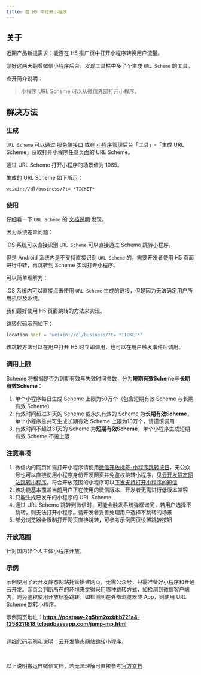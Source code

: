 ```yaml
---
title: 在 H5 中打开小程序 
---
```


## 关于

近期产品新提需求：能否在 H5 推广页中打开小程序转换用户流量。

刚好这两天翻看微信小程序后台，发现工具栏中多了个生成 `URL Scheme` 的工具。

点开简介说明：

> 小程序 URL Scheme 可以从微信外部打开小程序。

## 解决方法

### 生成

`URL Scheme` 可以通过 [服务端接口](https://developers.weixin.qq.com/miniprogram/dev/api-backend/open-api/url-scheme/urlscheme.generate.html) 或在 [小程序管理后台](https://mp.weixin.qq.com/)「工具」-「生成 URL Scheme」获取打开小程序任意页面的 URL Scheme。

通过 URL Scheme 打开小程序的场景值为 1065。

生成的 URL Scheme 如下所示：

```
weixin://dl/business/?t= *TICKET*
```

### 使用

仔细看一下 `URL Scheme` 的 [文档说明](https://developers.weixin.qq.com/miniprogram/dev/framework/open-ability/url-scheme.html) 发现。

因为系统差异问题：

iOS 系统可以直接识别 `URL Scheme` 可以直接通过 Scheme 跳转小程序。

但是 Android 系统内是不支持直接识别 `URL Scheme` 的，需要开发者使用 H5 页面进行中转，再跳转到 Scheme 实现打开小程序。

可以简单理解为：

iOS 系统内可以直接点击使用 `URL Scheme` 生成的链接，但是因为无法确定用户所用机型及系统。

我们最好使用 H5 页面跳转的方法来实现。

跳转代码示例如下：

```js
location.href = 'weixin://dl/business/?t= *TICKET*'
```

该跳转方法可以在用户打开 H5 时立即调用，也可以在用户触发事件后调用。

### 调用上限

Scheme 将根据是否为到期有效与失效时间参数，分为**短期有效Scheme**与**长期有效Scheme**：

1. 单个小程序每日生成 Scheme 上限为50万个（包含短期有效 Scheme 与长期有效 Scheme）
2. 有效时间超过31天的 Scheme 或永久有效的 Scheme 为**长期有效Scheme**，单个小程序总共可生成长期有效 Scheme 上限为10万个，请谨慎调用
3. 有效时间不超过31天的 Scheme 为**短期有效Scheme**，单个小程序生成短期有效 Scheme 不设上限

### 注意事项

1. 微信内的网页如需打开小程序请使用[微信开放标签-小程序跳转按钮](https://developers.weixin.qq.com/doc/offiaccount/OA_Web_Apps/Wechat_Open_Tag.html#%E5%BC%80%E6%94%BE%E6%A0%87%E7%AD%BE%E8%AF%B4%E6%98%8E%E6%96%87%E6%A1%A3)，无公众号也可以直接使用小程序身份开发网页并免鉴权跳转小程序，见[云开发静态网站跳转小程序](https://developers.weixin.qq.com/miniprogram/dev/wxcloud/guide/staticstorage/jump-miniprogram.html)。符合开放范围的小程序可以[下发支持打开小程序的短信](https://developers.weixin.qq.com/miniprogram/dev/wxcloud/guide/staticstorage/msg-miniprogram.html)
2. 该功能基本覆盖当前用户正在使用的微信版本，开发者无需进行低版本兼容
3. 只能生成已发布的小程序的 URL Scheme
4. 通过 URL Scheme 跳转到微信时，可能会触发系统弹框询问，若用户选择不跳转，则无法打开小程序。请开发者妥善处理用户选择不跳转的场景
5. 部分浏览器会限制打开网页直接跳转，可参考示例网页设置跳转按钮

### 开放范围

针对国内非个人主体小程序开放。

### 示例

示例使用了云开发静态网站托管搭建网页，无需公众号，只需准备好小程序和开通云开发。网页会判断所在的环境来觉得采用哪种跳转方式，如检测到微信客户端内，则免鉴权使用开放标签跳转，如检测到在外部浏览器或 App，则使用 URL Scheme 跳转小程序。

示例网页地址：**https://postpay-2g5hm2oxbbb721a4-1258211818.tcloudbaseapp.com/jump-mp.html**

<img class="zoom" style="width: 120px;" :src="$withBase('/web/uni-app/wx-URL-Scheme/jump-mp.png')">

详细代码示例和说明：[云开发静态网站跳转小程序](https://developers.weixin.qq.com/miniprogram/dev/wxcloud/guide/staticstorage/jump-miniprogram.html)。

<br/>

以上说明搬运自微信文档，若无法理解可直接参考[官方文档](https://developers.weixin.qq.com/miniprogram/dev/framework/open-ability/url-scheme.html)